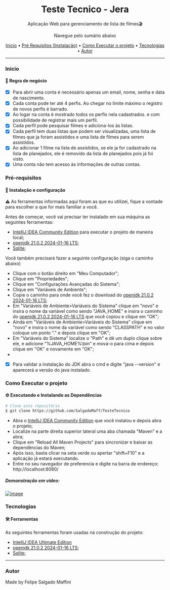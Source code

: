 <h1 align="center">Teste Tecnico - Jera</h1>

<p align="center">Aplicação Web para gerenciamento de lista de filmes🎬</p>

<p align="center">Navegue pelo sumário abaixo</p>
<p align="center">
 <a href="#inicio">Inicio</a> •
 <a href="#pré-requisitos">Pré Requisitos (Instalação)</a> •
 <a href="#como-executar-o-projeto">Como Executar o projeto</a> •
 <a href="#tecnologias">Tecnologias</a> •
 <a href="#autor">Autor</a>
</p>

---
### Inicio
#### 🚀 Regra de negócio

- [x] Para abrir uma conta é necessário apenas um email, nome, senha e data de nascimento.
- [x] Cada conta pode ter até 4 perfis. Ao chegar no limite máximo o registro de novos perfis é barrado.
- [x] Ao logar na conta é mostrado todos os perfis nela cadastrados. e com possibilidade de registrar mais um perfil.
- [x] Cada perfil pode pesquisar filmes e adiciona-los às listas.
- [x] Cada perfil tem duas listas que podem ser visualizadas, uma lista de filmes que ja foram assistidos e uma lista de filmes para serem assistidos.
- [x] Ao adicionar 1 filme na lista de assistidos, se ele ja for cadastrado na lista de planejados, ele é removido da lista de planejados pois já foi visto. 
- [x] Uma conta não tem acesso às informações de outras contas.

### Pré-requisitos
#### 🔧 Instalação e configuração

⚠️ As ferramentas informadas aqui foram as que eu utilizei, fique a vontade para escolher a que for mais familiar a você.

Antes de começar, você vai precisar ter instalado em sua máquina as seguintes ferramentas:
- [IntelliJ IDEA Community Edition](https://www.jetbrains.com/pt-br/idea/download/#section=windows) para executar o projeto de maneira local; 
- [openjdk 21.0.2 2024-01-16 LTS](https://www.oracle.com/java/technologies/downloads/#java21);
- [Sqlite](https://www.sqlite.org/download.html);

Você também precisará fazer a seguinte configuração (siga o caminho abaixo)
- Clique com o botão direito em "Meu Computador";
- Clique em "Propriedades";
- Clique em "Configurações Avançadas do Sistema";
- Clique em "Variáveis de Ambiente";
- Copie o caminho para onde você fez o download do [openjdk 21.0.2 2024-01-16 LTS](https://www.oracle.com/java/technologies/downloads/#java21);
- Em "Variáveis de Ambiente>Variáveis do Sistema" clique em "novo" e insira o nome da variável como sendo "JAVA_HOME" e insira o caminho do [openjdk 21.0.2 2024-01-16 LTS](https://www.oracle.com/java/technologies/downloads/#java21) que você copiou e clique em "OK";
- Ainda em "Variáveis de Ambiente>Variáveis do Sistema" clique em "novo" e insira o nome da variável como sendo "CLASSPATH" e no valor coloque um ponto "." e depois clique em "OK";
- Em "Variáveis do Sistema" localize o "Path" e dê um duplo clique sobre ele, e adicione "%JAVA_HOME%\bin" e mova-o para cima e depois clique em "OK" e novamente em "OK";
- 
- [x] Para validar a instalação do JDK abra o cmd e digite "java --version" e aparecerá a versão do java instalado.


### Como Executar o projeto
#### ⚙️ Executando e Instalando as Dependências

```bash
# Clone este repositório
$ git clone https://github.com/SalgadoMaff/TesteTecnico
```
- Abra o [IntelliJ IDEA Community Edition](https://www.jetbrains.com/pt-br/idea/download/#section=windows) que você instalou e depois abra o projeto;
- Localize na parte direita superior lateral uma aba chamada "Maven" e a abra;
- Clique em "Reload All Maven Projects" para sincronizar e baixar as dependências do Maven;
- Após isso, basta clicar na seta verde ou apertar "shift+F10" e a aplicação já estará executando.
- Entre no seu navegador de preferencia e digite na barra de endereço: http://localhost:8080/

##### Demonstração em vídeo:
 [![image](https://github.com/SalgadoMaff/TesteTecnico/assets/53794516/1de56cb4-2a2a-4fc2-82c3-676a2fd9a767)
](https://youtu.be/eDVL3yMCryI)

### Tecnologias
#### 🛠️ Ferramentas

As seguintes ferramentas foram usadas na construção do projeto:

- [IntelliJ IDEA Ultimate Edition](https://www.jetbrains.com/pt-br/idea/download/#section=windows)
- [openjdk 21.0.2 2024-01-16 LTS](https://www.oracle.com/java/technologies/downloads/#java21);
- [Sqlite](https://www.sqlite.org/download.html);

---

### Autor

Made by Felipe Salgado Maffini 
